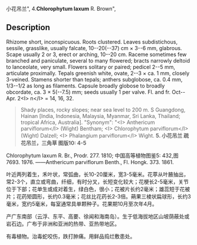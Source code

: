 小花吊兰",
4.**Chlorophytum laxum** R. Brown",

## Description
Rhizome short, inconspicuous. Roots clustered. Leaves subdistichous, sessile, grasslike, usually falcate, 10--20(--37) cm × 3--6 mm, glabrous. Scape usually 2 or 3, erect or arching, 10--20 cm. Raceme sometimes few branched and paniculate, several to many flowered; bracts narrowly deltoid to lanceolate, very small. Flowers solitary or paired; pedicel 2--5 mm, articulate proximally. Tepals greenish white, ovate, 2--3 × ca. 1 mm, closely 3-veined. Stamens shorter than tepals; anthers subglobose, ca. 0.4 mm, 1/3--1/2 as long as filaments. Capsule broadly globose to broadly obcordate, ca. 3 × 5(--7.5) mm; seeds usually 1 per valve. Fl. and fr. Oct--Apr. 2&lt;I&gt; n&lt;/I&gt; = 14, 16, 32.

> Shady places, rocky slopes; near sea level to 200 m. S Guangdong, Hainan [India, Indonesia, Malaysia, Myanmar, Sri Lanka, Thailand; tropical Africa, Australia].
  "Synonym": "&lt;I&gt; Anthericum parviflorum&lt;/I&gt; (Wight) Bentham; &lt;I&gt; Chlorophytum parviflorum&lt;/I&gt; (Wight) Dalzell; &lt;I&gt; Phalangium parviflorum&lt;/I&gt; Wight.
**5. 小花吊兰 疏花吊兰，三角草 图版10: 4-5**

Chlorophytum laxum R. Br., Prodr. 277. 1810; 中国高等植物图鉴5: 432,图7693. 1976. ——Anthericum parviflorum Benth., Fl. Hongk. 373. 1861.

叶近两列着生，禾叶状，常弧曲，长10-20厘米，宽3-5毫米。花葶从叶腋抽出，常2-3个，直立或弯曲，纤细，有时分叉，长短变化较大；花梗长2-5毫米，关节位于下部；花单生或成对着生，绿白色，很小；花被片长约2毫米；雄蕊短于花被片；花药矩圆形，长约0.3毫米；花丝比花药长2-3倍。蒴果三棱状扁球形，长约3毫米，宽约5毫米，每室通常具单颗种子。花果期10月至次年4月。

产广东南部（云浮、东平、高要、徐闻和海南岛）。生于低海拔地区山坡荫蔽处或岩石边。广布于非洲和亚洲的热带、亚热带地区。

有毒植物。治毒蛇咬伤，跌打肿痛。用鲜品捣烂敷患处。
